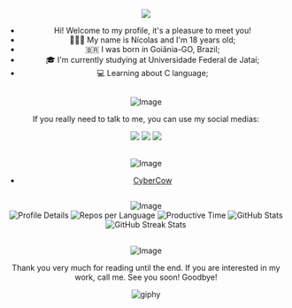 
<div align="center">
  <img src="https://github.com/user-attachments/assets/94e0f11f-e160-4244-8728-508d3d9f7865">
  <ul>
    <li>Hi! Welcome to my profile, it's a pleasure to meet you!</li>
    <li>👨🏾‍🦱 My name is Nícolas and I'm 18 years old;</li>
    <li>🇧🇷 I was born in Goiânia-GO, Brazil;</li>
    <li>🎓 I'm currently studying at Universidade Federal de Jataí;</li>
    <li>💻 Learning about C language;</li>
  </ul>
  <h2></h2>
</div>

<div align="center">
  <img src="https://github.com/user-attachments/assets/151eac4d-1368-4701-9149-fcefffb65c40" alt="Image">

  <p>If you really need to talk to me, you can use my social medias:</p>
  
  <a href="https://www.instagram.com/niicfsz?igsh=MXNlOWF3Y2l1cGI3OQ==" target="_blank"><img src="https://img.shields.io/badge/-Instagram-%23E4405F?style=for-the-badge&logo=instagram&logoColor=white" target="_blank"></a>
  <a href = "mailto:niicfsz@gmail.com"><img src="https://img.shields.io/badge/-Gmail-%23333?style=for-the-badge&logo=gmail&logoColor=white" target="_blank"></a>
  <a href= "www.linkedin.com/in/niicfsz" target="_blank"><img src="https://img.shields.io/badge/-LinkedIn-%230077B5?style=for-the-badge&logo=linkedin&logoColor=white" target="blank"></a>

  <h2></h2>
</div>

<div align="center">
    <img src="https://github.com/user-attachments/assets/e8416184-36c3-4614-b80a-3332301d9527" alt="Image">
    <ul>
        <li><a href="https://github.com/niicfsz/PFD-AP2">CyberCow</a></li>
    </ul>
  <h2></h2>
</div>

<div align="center">
     <img src="https://github.com/user-attachments/assets/ba912db8-0752-4886-a341-4c063f2abb11" alt="Image">
</div>

<div align="center">
  
  <img src="http://github-profile-summary-cards.vercel.app/api/cards/profile-details?username=niicfsz&theme=github_dark" alt="Profile Details" />
  
  <img src="http://github-profile-summary-cards.vercel.app/api/cards/repos-per-language?username=niicfsz&theme=github_dark" alt="Repos per Language" />
  <img src="http://github-profile-summary-cards.vercel.app/api/cards/productive-time?username=niicfsz&theme=github_dark&utcOffset=8" alt="Productive Time" />
  
  <img src="https://github-readme-stats.vercel.app/api?username=niicfsz&theme=github_dark&show_icons=true&hide_border=true&count_private=true" alt="GitHub Stats" />
  <img src="https://github-readme-streak-stats.herokuapp.com/?user=niicfsz&theme=github_dark&hide_border=true" alt="GitHub Streak Stats" />
<h2></h2>
</div>

<div align="center">
  <img src="https://github.com/user-attachments/assets/3ab1c4fe-6a35-4fe2-9625-c96e4e60deeb" alt ="Image">

  <p>Thank you very much for reading until the end. If you are interested in my work, call me. See you soon! Goodbye!</p>

![giphy](https://github.com/user-attachments/assets/ac4c80b6-5a09-40e6-99a7-c5612701beba)
</div>




